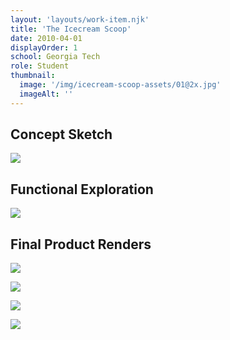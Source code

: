 ```yaml
---
layout: 'layouts/work-item.njk'
title: 'The Icecream Scoop'
date: 2010-04-01
displayOrder: 1
school: Georgia Tech
role: Student
thumbnail:
  image: '/img/icecream-scoop-assets/01@2x.jpg'
  imageAlt: ''
---
```


## Concept Sketch

![](/img/icecream-scoop-assets/02@2x.jpg)

## Functional Exploration

![](/img/icecream-scoop-assets/03@2x.jpg)

## Final Product Renders

![](/img/icecream-scoop-assets/04@2x.jpg)

![](/img/icecream-scoop-assets/06@2x.jpg)

![](/img/icecream-scoop-assets/07@2x.jpg)

![](/img/icecream-scoop-assets/05@2x.jpg)
